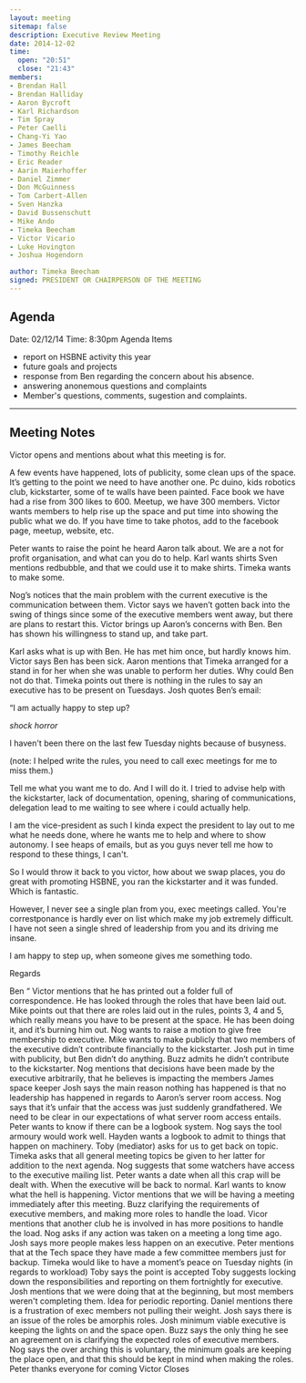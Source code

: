 ```yaml
---
layout: meeting
sitemap: false
description: Executive Review Meeting
date: 2014-12-02
time:
  open: "20:51"
  close: "21:43"
members:
- Brendan Hall
- Brendan Halliday
- Aaron Bycroft
- Karl Richardson
- Tim Spray
- Peter Caelli
- Chang-Yi Yao
- James Beecham
- Timothy Reichle
- Eric Reader
- Aarin Maierhoffer
- Daniel Zimmer
- Don McGuinness
- Tom Carbert-Allen
- Sven Hanzka
- David Bussenschutt
- Mike Ando
- Timeka Beecham
- Victor Vicario
- Luke Hovington
- Joshua Hogendorn

author: Timeka Beecham
signed: PRESIDENT OR CHAIRPERSON OF THE MEETING
---
```


## Agenda

Date: 02/12/14
Time: 8:30pm
Agenda Items

  - report on HSBNE activity this year
  - future goals and projects
  - response from Ben regarding the concern about his absence.
  - answering anonemous questions and complaints
  - Member's questions, comments, sugestion and complaints.


---

## Meeting Notes

Victor opens and mentions about what this meeting is for.

A few events have happened, lots of publicity, some clean ups of the space. It’s getting to the point we need to have another one.
Pc duino, kids robotics club, kickstarter, some of te walls have been painted. Face book we have had a rise from 300 likes to 600. Meetup, we have 300 members. 
Victor wants members to help rise up the space and put time into showing the public what we do. If you have time to take photos, add to the facebook page, meetup, website, etc. 

Peter wants to raise the point he heard Aaron talk about. We are a not for profit organisation, and what can you do to help. 
Karl wants shirts
Sven mentions redbubble, and that we could use it to make shirts.
Timeka wants to make some.

Nog’s notices that the main problem with the current executive is the communication between them.
Victor says we haven’t gotten back into the swing of things since some of the executive members went away, but there are plans to restart this.
Victor brings up Aaron’s concerns with Ben. Ben has shown his willingness to stand up, and take part.

Karl asks what is up with Ben. He has met him once, but hardly knows him. 
Victor says Ben has been sick.
Aaron mentions that Timeka arranged for a stand in for her when she was unable to perform her duties. Why could Ben not do that. 
Timeka points out there is nothing in the rules to say an executive has to be present on Tuesdays.
Josh quotes Ben’s email:

“I am actually happy to step up?

*shock horror*

I haven't been there on the last few Tuesday nights because of busyness.

(note: I helped write the rules, you need to call exec meetings for me to miss them.)

Tell me what you want me to do. And I will do it. I tried to advise help with the kickstarter, lack of documentation, opening, sharing of communications, delegation lead to me waiting to see where i could actually help.

I am the vice-president as such I kinda expect the president to lay out to me what he needs done, where he wants me to help and where to show autonomy. I see heaps of emails, but as you guys never tell me how to respond to these things, I can't.

So I would throw it back to you victor, how about we swap places, you do great with promoting HSBNE, you ran the kickstarter and it was funded. Which is fantastic.

However, I never see a single plan from you, exec meetings called. You're correstponance is hardly ever on list which make my job extremely difficult. I have not seen a single shred of leadership from you and its driving me insane.

I am happy to step up, when someone gives me something todo.

Regards

Ben
“
Victor mentions that he has printed out a folder full of correspondence. He has looked through the roles that have been laid out. 
Mike points out that there are roles laid out in the rules, points 3, 4 and 5, which really means you have to be present at the space. He has been doing it, and it’s burning him out.
Nog wants to raise a motion to give free membership to executive.
Mike wants to make publicly that two members of the executive didn’t contribute financially to the kickstarter. Josh put in time with publicity, but Ben didn’t do anything.
Buzz admits he didn’t contribute to the kickstarter.
Nog mentions that decisions have been made by the executive arbitrarily, that he believes is impacting the members
James space keeper
Josh says the main reason nothing has happened is that no leadership has happened in regards to Aaron’s server room access. 
Nog says that it’s unfair that the access was just suddenly grandfathered. We need to be clear in our expectations of what server room access entails.
Peter wants to know if there can be a logbook system. Nog says the tool armoury would work well. 
Hayden wants a logbook to admit to things that happen on machinery. 
Toby (mediator) asks for us to get back on topic.
Timeka asks that all general meeting topics be given to her latter for addition to the next agenda.
Nog suggests that some watchers have access to the executive mailing list. 
Peter wants a date when all this crap will be dealt with. When the executive will be back to normal.
Karl wants to know what the hell is happening. Victor mentions that we will be having a meeting immediately after this meeting. 
Buzz clarifying the requirements of executive members, and making more roles to handle the load.
Vicor mentions that another club he is involved in has more positions to handle the load.
Nog asks if any action was taken on a meeting a long time ago.
Josh says more people makes less happen on an executive. 
Peter mentions that at the Tech space they have made a few committee members just for backup.
Timeka would like to have a moment’s peace on Tuesday nights (in regards to workload)
Toby says the point is accepted
Toby suggests locking down the responsibilities and reporting on them fortnightly for executive.
Josh mentions that we were doing that at the beginning, but most members weren't completing them. 
Idea for periodic reporting. 
Daniel mentions there is a frustration of exec members not pulling their weight.
Josh says there is an issue of the roles be amorphis roles.
Josh minimum viable executive is keeping the lights on and the space open. 
Buzz says the only thing he see an agreement on is clarifying the expected roles of executive members.
Nog says the over arching this is voluntary, the minimum goals are keeping the place open, and that this should be kept in mind when making the roles. 
Peter thanks everyone for coming
Victor Closes

